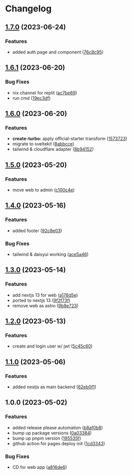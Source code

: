 # Changelog

## [1.7.0](https://github.com/fivehanz/sykofizz/compare/v1.6.1...v1.7.0) (2023-06-24)


### Features

* added auth page and component ([76c8c95](https://github.com/fivehanz/sykofizz/commit/76c8c95fcfb2a76e32205578292051939816158d))

## [1.6.1](https://github.com/fivehanz/sykofizz/compare/v1.6.0...v1.6.1) (2023-06-20)

### Bug Fixes

- nix channel for replit ([ac7be69](https://github.com/fivehanz/sykofizz/commit/ac7be696a34928c8ec78f921fbcf855aee4b5410))
- run cmd ([19ec3df](https://github.com/fivehanz/sykofizz/commit/19ec3dffc5101b5fd48fe073ed61dd27697d7656))

## [1.6.0](https://github.com/fivehanz/sykofizz/compare/v1.5.0...v1.6.0) (2023-06-20)

### Features

- **create-turbo:** apply official-starter transform ([1573723](https://github.com/fivehanz/sykofizz/commit/1573723bd549bf7a54b18a22a89d3ce889c9a019))
- migrate to sveltekit ([8abbcce](https://github.com/fivehanz/sykofizz/commit/8abbcce61ac102217c9645b33cc3dc796600fd7c))
- tailwind & cloudflare adapter ([8b94152](https://github.com/fivehanz/sykofizz/commit/8b9415273643e2b5cc33a81a138f96151d45d252))

## [1.5.0](https://github.com/fivehanz/sykofizz/compare/v1.4.0...v1.5.0) (2023-05-20)

### Features

- move web to admin ([c100c4e](https://github.com/fivehanz/sykofizz/commit/c100c4e9b60cd3b88d564d9fcfb5943aeaeeb59c))

## [1.4.0](https://github.com/fivehanz/sykofizz/compare/v1.3.0...v1.4.0) (2023-05-16)

### Features

- added footer ([92c8e03](https://github.com/fivehanz/sykofizz/commit/92c8e0301c6fa96e6f367ffc46b0d1b7d3c3584b))

### Bug Fixes

- tailwind & daisyui working ([ace5a46](https://github.com/fivehanz/sykofizz/commit/ace5a46b76f2b0c3524277fb01f0c87e488156c0))

## [1.3.0](https://github.com/fivehanz/sykofizz/compare/v1.2.0...v1.3.0) (2023-05-14)

### Features

- add nextjs 13 for web ([a178d5e](https://github.com/fivehanz/sykofizz/commit/a178d5e1ec91fda9f979e1acdd5da3fa1f25c7e8))
- ported to nextjs 13 ([9f2f73f](https://github.com/fivehanz/sykofizz/commit/9f2f73fcdb0f06c6ecfa1f903949120b66375755))
- remove web as astro ([9b8e723](https://github.com/fivehanz/sykofizz/commit/9b8e7238ed4ebdcdd2d6473cdb10cb2ba0d678ff))

## [1.2.0](https://github.com/fivehanz/sykofizz/compare/v1.1.0...v1.2.0) (2023-05-13)

### Features

- create and login user w/ jwt ([5c45c60](https://github.com/fivehanz/sykofizz/commit/5c45c60ad3244904c42e92001deb16a72b5feee1))

## [1.1.0](https://github.com/fivehanz/sykofizz/compare/v1.0.0...v1.1.0) (2023-05-06)

### Features

- added nestjs as main backend ([62eb0f1](https://github.com/fivehanz/sykofizz/commit/62eb0f18462a1dec36869fa59576902ca4e4447e))

## 1.0.0 (2023-05-02)

### Features

- added release please automation ([b8af0b8](https://github.com/fivehanz/sykofizz/commit/b8af0b8c6322a1db3294035e0b7dd55377698402))
- bump up package versions ([0a03384](https://github.com/fivehanz/sykofizz/commit/0a03384d8e041e76a702da3d03df779c16bd10c5))
- bump up pnpm version ([195535f](https://github.com/fivehanz/sykofizz/commit/195535f330c7d04ea0cb9b2156fa29095da996ca))
- github action for pages deploy init ([1cd3343](https://github.com/fivehanz/sykofizz/commit/1cd334339213a5b3853248919b32a3bb3473465b))

### Bug Fixes

- CD for web app ([a816de6](https://github.com/fivehanz/sykofizz/commit/a816de69cc9399eb624949820221cf7833211430))
